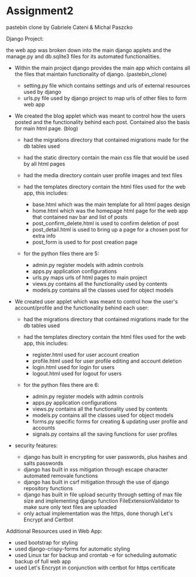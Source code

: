 # Assignment2
pastebin clone by Gabriele Cateni & Michal Paszcko 

Django Project: 

the web app was broken down into the main django applets and the manage.py and db.sqlite3 files for 
its automated functionalities.
   
  * Within the main project django provides the main app which contains all the files that maintain
    functionality of django. (pastebin_clone)
    
      * setting.py file which contains settings and urls of external resources used by django
      * urls.py file used by django project to map urls of other files to form web app
  
  * We created the blog applet which was meant to control how the users posted and the functionality 
    behind each post. Contained also the basis for main html page. (blog)
    
      * had the migrations directory that contained migrations made for the db tables used
      * had the static directory contain the main css file that would be used by all html pages
      * had the media directory contain user profile images and text files 
      * had the templates directory contain the html files used for the web app, this includes:
      
         * base.html which was the main template for all html pages design 
         * home.html which was the homepage html page for the web app that contained nav bar and list 
           of posts
         * post_confirm_delete.html is used to confirm deletion of post
         * post_detail.html is used to bring up a page for a chosen post for extra info
         * post_form is used to for post creation page
     
      * for the python files there are 5:
         
         * admin.py register models with admin controls
         * apps.py application configurations
         * urls.py maps urls of html pages to main project
         * views.py contains all the functionality used by contents 
         * models.py contains all the classes used for object models
         
  * We created user applet which was meant to control how the user's account/profile and the functionality 
    behind each user:
      
      * had the migrations directory that contained migrations made for the db tables used
      * had the templates directory contain the html files used for the web app, this includes:
      
         * register.html  used for user account creation
         * profile.html used for user profile editing and account deletion
         * login.html used for login for users
         * logout.html used for logout for users
      
      * for the python files there are 6:
         
         * admin.py register models with admin controls
         * apps.py application configurations
         * views.py contains all the functionality used by contents 
         * models.py contains all the classes used for object models
         * forms.py specific forms for creating & updating user profile and accounts
         * signals.py contains all the saving functions for user profiles
         
   * security features:
      
      * django has built in encrypting for user passwords, plus hashes and salts passwords
      * django has built in xss mitigation through escape character automated removale functions
      * django has built in csrf mitigation through the use of django repository functions
      * django has built in file upload security through setting of max file size and implementing 
        django function FileExtensionValidator to make sure only text files are uploaded
      * only actual implementation was the https, done thorugh Let's Encrypt and Certbot 
  
Additional Resources used in Web App:
  * used bootstrap for styling
  * used django-crispy-forms for automatic styling
  * used Linux tar for backup and crontab -e for scheduling automatic backup of full web app
  * used Let's Encrypt in conjunction with certbot for https certificate 
